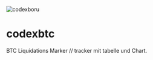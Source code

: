![codexboru](githubprofile.PNG)


# codexbtc
BTC Liquidations Marker // tracker mit tabelle und Chart.
